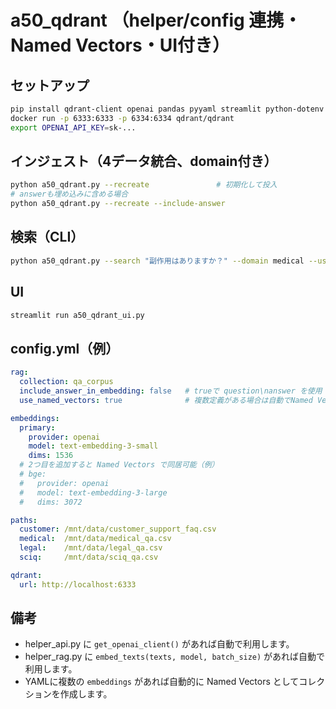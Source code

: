 
# a50_qdrant （helper/config 連携・Named Vectors・UI付き）

## セットアップ
```bash
pip install qdrant-client openai pandas pyyaml streamlit python-dotenv
docker run -p 6333:6333 -p 6334:6334 qdrant/qdrant
export OPENAI_API_KEY=sk-...
```

## インジェスト（4データ統合、domain付き）
```bash
python a50_qdrant.py --recreate               # 初期化して投入
# answerも埋め込みに含める場合
python a50_qdrant.py --recreate --include-answer
```

## 検索（CLI）
```bash
python a50_qdrant.py --search "副作用はありますか？" --domain medical --using primary --topk 5
```

## UI
```bash
streamlit run a50_qdrant_ui.py
```

## config.yml（例）
```yaml
rag:
  collection: qa_corpus
  include_answer_in_embedding: false   # trueで question\nanswer を使用
  use_named_vectors: true              # 複数定義がある場合は自動でNamed Vectors

embeddings:
  primary:
    provider: openai
    model: text-embedding-3-small
    dims: 1536
  # 2つ目を追加すると Named Vectors で同居可能（例）
  # bge:
  #   provider: openai
  #   model: text-embedding-3-large
  #   dims: 3072

paths:
  customer: /mnt/data/customer_support_faq.csv
  medical:  /mnt/data/medical_qa.csv
  legal:    /mnt/data/legal_qa.csv
  sciq:     /mnt/data/sciq_qa.csv

qdrant:
  url: http://localhost:6333
```

## 備考
- helper_api.py に `get_openai_client()` があれば自動で利用します。
- helper_rag.py に `embed_texts(texts, model, batch_size)` があれば自動で利用します。
- YAMLに複数の `embeddings` があれば自動的に Named Vectors としてコレクションを作成します。
```
